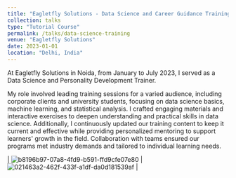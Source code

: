 ```yaml
---
title: "Eagletfly Solutions - Data Science and Career Guidance Training"
collection: talks
type: "Tutorial Course"
permalink: /talks/data-science-training
venue: "Eagletfly Solutions"
date: 2023-01-01
location: "Delhi, India"
---
```


At Eagletfly Solutions in Noida, from January to July 2023, I served as a Data Science and Personality Development Trainer. 

My role involved leading training sessions for a varied audience, including corporate clients and university students, focusing on data science basics, machine learning, and statistical analysis. I crafted engaging materials and interactive exercises to deepen understanding and practical skills in data science. Additionally, I continuously updated our training content to keep it current and effective while providing personalized mentoring to support learners' growth in the field. Collaboration with teams ensured our programs met industry demands and tailored to individual learning needs.

| ![b8196b97-07a8-4fd9-b591-ffd9cfe07e80](https://github.com/aunkidwai/aunkidwai.github.io/assets/39717600/52fd1b75-947b-41dd-9fd4-dd90b7dce0a5) | ![021463a2-462f-433f-a1df-da0d181539af](https://github.com/aunkidwai/aunkidwai.github.io/assets/39717600/ea78e37f-0585-40db-bf28-7552a78d67c3) |
